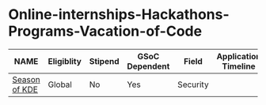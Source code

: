 # Online-internships-Hackathons-Programs-Vacation-of-Code
|NAME                                     |Eligiblity|Stipend|GSoC Dependent|Field        |Application Timeline|Program Time|
|-----------------------------------------|----------|-------|--------------|-------------|--------------------|------------|
| [Season of KDE](https://season.kde.org) |Global    |No     |Yes           |Security     |                    |            |
